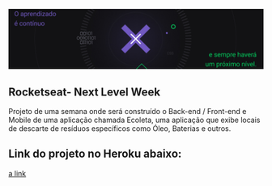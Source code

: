 
![alt Semana NLW](https://github.com/henriqueritter/Rocketseat-NLW/blob/master/bgimg_nlw.png?raw=true)

## Rocketseat- Next Level Week

Projeto de uma semana onde será construído o Back-end / Front-end e Mobile de uma aplicação chamada Ecoleta, uma aplicação que exibe locais de descarte de resíduos específicos como Óleo, Baterias e outros.


## Link do projeto no Heroku abaixo:
[a link](https://nlw-hrqritter.herokuapp.com)
